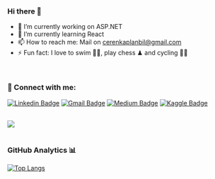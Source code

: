 ### Hi there 👋

- 🔭 I’m currently working on ASP.NET
- 🌱 I’m currently learning React
- 📫 How to reach me: Mail on cerenkaplanbil@gmail.com
- ⚡ Fun fact: I love to swim 🏊‍♀️, play chess ♟ and cycling 🚴‍♀️

<br />

### 📩 Connect with me:

[![Linkedin Badge](https://img.shields.io/badge/-Linkedin-0067ff?style=flat-quare&labelColor=0067ff&logo=Linkedin&logoColor=white&link=link)](https://www.linkedin.com/in/ceren-kaplan-560b321a3)
[![Gmail Badge](https://img.shields.io/badge/-Gmail-ff1900?style=flat-quare&labelColor=ff1900&logo=Gmail&logoColor=white&link=link)](cerenkaplanbil@gmail.com)
[![Medium Badge](https://img.shields.io/badge/-Medium-757575?style=flat-quare&labelColor=757575&logo=Medium&logoColor=white&link=link)](https://medium.com/@cerenkaplanbil) 
[![Kaggle Badge](https://img.shields.io/badge/-Kaggle-9ac3ff?style=flat-quare&labelColor=9ac3ff&logo=Kaggle&logoColor=white&link=link)](https://www.kaggle.com/cerenkaplan) 

<br/>

<img src="https://github-readme-stats.vercel.app/api?username=ceren-kaplan&&show_icons=true&title_color=ffffff&icon_color=bb2acf&text_color=daf7dc&bg_color=151515">

<br/>
<br/>

### GitHub Analytics 📊
[![Top Langs](https://github-readme-stats.vercel.app/api/top-langs/?username=ceren-kaplan&layout=compact)](https://github.com/ceren-kaplan/github-readme-stats)
